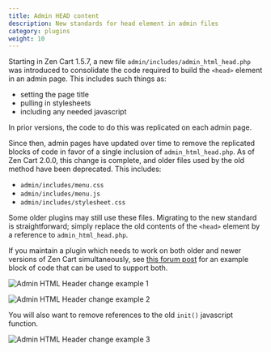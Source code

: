 ```yaml
---
title: Admin HEAD content 
description: New standards for head element in admin files 
category: plugins
weight: 10
---
```


Starting in Zen Cart 1.5.7, a new file `admin/includes/admin_html_head.php` was introduced to consolidate the code required to build the `<head>` element in an admin page.  This includes such things as: 

- setting the page title 
- pulling in stylesheets
- including any needed javascript

In prior versions, the code to do this was replicated on each admin page.

Since then, admin pages have updated over time to remove the replicated blocks of code in favor of a single inclusion of `admin_html_head.php`.  As of Zen Cart 2.0.0, this change is complete, and older files used by the old method have been deprecated.  This includes: 

- `admin/includes/menu.css`
- `admin/includes/menu.js`
- `admin/includes/stylesheet.css`

Some older plugins may still use these files.  Migrating to the new standard is straightforward; simply replace the old contents of the `<head>` element by a reference to `admin_html_head.php`.

If you maintain a plugin which needs to work on both older and newer versions of Zen Cart simultaneously, see [this forum post](https://www.zen-cart.com/showthread.php?229611-Plugin-Maintainers-Important-details-for-Zen-Cart-2-0-0&p=1396050#post1396050) for an example block of code that can be used to support both.


![Admin HTML Header change example 1](/images/admin_html_head.png)


![Admin HTML Header change example 2](/images/admin_html_head_2.png)

You will also want to remove references to the old `init()` javascript function. 

![Admin HTML Header change example 3](/images/admin_html_head_3.png)


